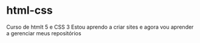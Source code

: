 # html-css
 Curso de htmlt 5 e CSS 3
 Estou aprendo a criar sites e agora vou aprender a gerenciar meus repositórios
